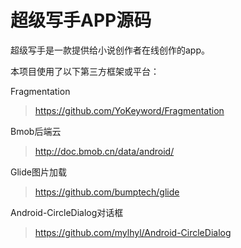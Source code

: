 # 超级写手APP源码

  超级写手是一款提供给小说创作者在线创作的app。

本项目使用了以下第三方框架或平台：

Fragmentation
 > https://github.com/YoKeyword/Fragmentation
 
Bmob后端云
 > http://doc.bmob.cn/data/android/
 
Glide图片加载
 > https://github.com/bumptech/glide
 
Android-CircleDialog对话框
 > https://github.com/mylhyl/Android-CircleDialog
